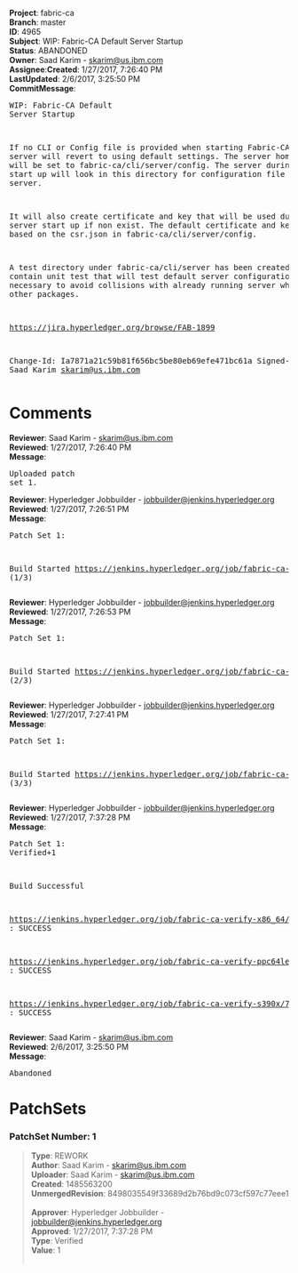 <strong>Project</strong>: fabric-ca</br><strong>Branch</strong>: master<br><strong>ID</strong>: 4965<br><strong>Subject</strong>: WIP: Fabric-CA Default Server Startup<br><strong>Status</strong>: ABANDONED<br><strong>Owner</strong>: Saad Karim - skarim@us.ibm.com<br><strong>Assignee</strong>:<strong>Created</strong>: 1/27/2017, 7:26:40 PM<br><strong>LastUpdated</strong>: 2/6/2017, 3:25:50 PM<br><strong>CommitMessage</strong>:<br><pre>WIP: Fabric-CA Default Server Startup

If no CLI or Config file is provided when starting Fabric-CA the server
will revert to using default settings. The server home directory will
be set to fabric-ca/cli/server/config. The server during default
start up will look in this directory for configuration file
to boot server.

It will also create certificate and key that will be used
during server start up if non exist. The default certificate and
key will be based on the csr.json in fabric-ca/cli/server/config.

A test directory under fabric-ca/cli/server has been created to contain
unit test that will test default server configuration. This was
necessary to avoid collisions with already running server when
testing other packages.

https://jira.hyperledger.org/browse/FAB-1899

Change-Id: Ia7871a21c59b81f656bc5be80eb69efe471bc61a
Signed-off-by: Saad Karim <skarim@us.ibm.com>
</pre><h1>Comments</h1><strong>Reviewer</strong>: Saad Karim - skarim@us.ibm.com<br><strong>Reviewed</strong>: 1/27/2017, 7:26:40 PM<br><strong>Message</strong>: <pre>Uploaded patch set 1.</pre><strong>Reviewer</strong>: Hyperledger Jobbuilder - jobbuilder@jenkins.hyperledger.org<br><strong>Reviewed</strong>: 1/27/2017, 7:26:51 PM<br><strong>Message</strong>: <pre>Patch Set 1:

Build Started https://jenkins.hyperledger.org/job/fabric-ca-verify-s390x/74/ (1/3)</pre><strong>Reviewer</strong>: Hyperledger Jobbuilder - jobbuilder@jenkins.hyperledger.org<br><strong>Reviewed</strong>: 1/27/2017, 7:26:53 PM<br><strong>Message</strong>: <pre>Patch Set 1:

Build Started https://jenkins.hyperledger.org/job/fabric-ca-verify-ppc64le/73/ (2/3)</pre><strong>Reviewer</strong>: Hyperledger Jobbuilder - jobbuilder@jenkins.hyperledger.org<br><strong>Reviewed</strong>: 1/27/2017, 7:27:41 PM<br><strong>Message</strong>: <pre>Patch Set 1:

Build Started https://jenkins.hyperledger.org/job/fabric-ca-verify-x86_64/74/ (3/3)</pre><strong>Reviewer</strong>: Hyperledger Jobbuilder - jobbuilder@jenkins.hyperledger.org<br><strong>Reviewed</strong>: 1/27/2017, 7:37:28 PM<br><strong>Message</strong>: <pre>Patch Set 1: Verified+1

Build Successful 

https://jenkins.hyperledger.org/job/fabric-ca-verify-x86_64/74/ : SUCCESS

https://jenkins.hyperledger.org/job/fabric-ca-verify-ppc64le/73/ : SUCCESS

https://jenkins.hyperledger.org/job/fabric-ca-verify-s390x/74/ : SUCCESS</pre><strong>Reviewer</strong>: Saad Karim - skarim@us.ibm.com<br><strong>Reviewed</strong>: 2/6/2017, 3:25:50 PM<br><strong>Message</strong>: <pre>Abandoned</pre><h1>PatchSets</h1><h3>PatchSet Number: 1</h3><blockquote><strong>Type</strong>: REWORK<br><strong>Author</strong>: Saad Karim - skarim@us.ibm.com<br><strong>Uploader</strong>: Saad Karim - skarim@us.ibm.com<br><strong>Created</strong>: 1485563200<br><strong>UnmergedRevision</strong>: 8498035549f33689d2b76bd9c073cf597c77eee1<br><br><strong>Approver</strong>: Hyperledger Jobbuilder - jobbuilder@jenkins.hyperledger.org<br><strong>Approved</strong>: 1/27/2017, 7:37:28 PM<br><strong>Type</strong>: Verified<br><strong>Value</strong>: 1<br><br></blockquote>